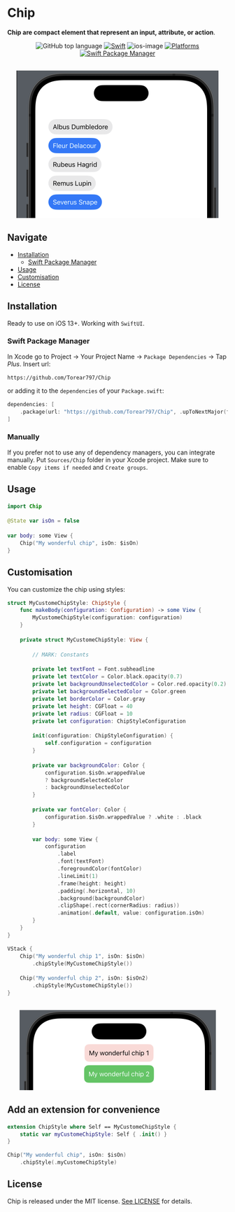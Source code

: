 # Chip

**Chip are compact element that represent an input, attribute, or action**. 

<!-- PROJECT SHIELDS -->
<div align="center">

![GitHub top language](https://img.shields.io/github/languages/top/Torear797/SwiftUI-IOS-Resume?color=orange)
[![Swift](https://img.shields.io/badge/Swift-5.9-orange?style=flat)](https://img.shields.io/badge/Swift-5.8-Orange?style=flat)
![ios-image](https://img.shields.io/badge/iOS-13.0+-blue.svg?style=flat)
[![Platforms](https://img.shields.io/badge/Platforms-iOS-yellowgreen?style=flat)](https://img.shields.io/badge/Platforms-iOS-Green?style=flat)
[![Swift Package Manager](https://img.shields.io/badge/Swift_Package_Manager-compatible-orange?style=flat)](https://img.shields.io/badge/Swift_Package_Manager-compatible-orange?style=flat)
</div>

<!-- PROJECT LOGO -->
<br />
<div align="center">
  <a href="https://github.com/Torear797/Chip">
    <img src="Assets/preview.png" alt="Logo" width="462" height="337">
  </a>
</div>

## Navigate

- [Installation](#installation)
  - [Swift Package Manager](#swift-package-manager)
- [Usage](#usage)
- [Customisation](#customisation)
- [License](#license)

## Installation

Ready to use on iOS 13+. Working with `SwiftUI`.

### Swift Package Manager

In Xcode go to Project -> Your Project Name -> `Package Dependencies` -> Tap _Plus_. Insert url:

```
https://github.com/Torear797/Chip
```

or adding it to the `dependencies` of your `Package.swift`:

```swift
dependencies: [
    .package(url: "https://github.com/Torear797/Chip", .upToNextMajor(from: "1.0.0"))
]
```

</details>

### Manually

If you prefer not to use any of dependency managers, you can integrate manually. Put `Sources/Chip` folder in your Xcode project. Make sure to enable `Copy items if needed` and `Create groups`.

## Usage

```swift
import Chip

@State var isOn = false

var body: some View {
    Chip("My wonderful chip", isOn: $isOn)
}
```

## Customisation

You can customize the chip using styles:

```swift
struct MyCustomeChipStyle: ChipStyle {
    func makeBody(configuration: Configuration) -> some View {
        MyCustomeChipStyle(configuration: configuration)
    }
    
    private struct MyCustomeChipStyle: View {
        
        // MARK: Constants
        
        private let textFont = Font.subheadline
        private let textColor = Color.black.opacity(0.7)
        private let backgroundUnselectedColor = Color.red.opacity(0.2)
        private let backgroundSelectedColor = Color.green
        private let borderColor = Color.gray
        private let height: CGFloat = 40
        private let radius: CGFloat = 10
        private let configuration: ChipStyleConfiguration
        
        init(configuration: ChipStyleConfiguration) {
            self.configuration = configuration
        }
        
        private var backgroundColor: Color {
            configuration.$isOn.wrappedValue
            ? backgroundSelectedColor
            : backgroundUnselectedColor
        }
        
        private var fontColor: Color {
            configuration.$isOn.wrappedValue ? .white : .black
        }
        
        var body: some View {
            configuration
                .label
                .font(textFont)
                .foregroundColor(fontColor)
                .lineLimit(1)
                .frame(height: height)
                .padding(.horizontal, 10)
                .background(backgroundColor)
                .clipShape(.rect(cornerRadius: radius))
                .animation(.default, value: configuration.isOn)
        }
    }
}
```

```swift
VStack {
    Chip("My wonderful chip 1", isOn: $isOn)
        .chipStyle(MyCustomeChipStyle())
            
    Chip("My wonderful chip 2", isOn: $isOn2)
        .chipStyle(MyCustomeChipStyle())
}
```

<br />
<div align="center">
  <a href="https://github.com/Torear797/Chip">
    <img src="Assets/chipStyleExample.png" alt="chipStyleExample" width="449" height="183">
  </a>
</div>

## Add an extension for convenience

```swift
extension ChipStyle where Self == MyCustomeChipStyle {
    static var myCustomeChipStyle: Self { .init() }
}
```

```swift
Chip("My wonderful chip", isOn: $isOn)
    .chipStyle(.myCustomeChipStyle)
```

## License

Chip is released under the MIT license. [See LICENSE](https://github.com/Torear797/Chip/blob/main/LICENSE) for details.
